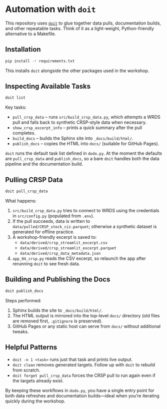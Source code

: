 # Automation with `doit`

This repository uses [`doit`](https://pydoit.org/) to glue together data pulls, documentation builds, and other repeatable tasks. Think of it as a light-weight, Python-friendly alternative to a Makefile.

## Installation
```bash
pip install -r requirements.txt
```
This installs `doit` alongside the other packages used in the workshop.

## Inspecting Available Tasks
```bash
doit list
```
Key tasks:
- `pull_crsp_data` – runs `src/build_crsp_data.py`, which attempts a WRDS pull and falls back to synthetic CRSP-style data when necessary.
- `show_crsp_excerpt_info` – prints a quick summary after the pull completes.
- `build_docs` – builds the Sphinx site into `_docs/build/html/`.
- `publish_docs` – copies the HTML into `docs/` (suitable for GitHub Pages).

`doit` runs the default task list defined in `dodo.py`. At the moment the defaults are `pull_crsp_data` and `publish_docs`, so a bare `doit` handles both the data pipeline and the documentation build.

## Pulling CRSP Data
```bash
doit pull_crsp_data
```
What happens:
1. `src/build_crsp_data.py` tries to connect to WRDS using the credentials in `src/config.py` (populated from `.env`).
2. If the pull succeeds, data is written to `data/pulled/CRSP_stock_ciz.parquet`; otherwise a synthetic dataset is generated for offline practice.
3. A workshop-friendly excerpt is saved to:
   - `data/derived/crsp_streamlit_excerpt.csv`
   - `data/derived/crsp_streamlit_excerpt.parquet`
   - `data/derived/crsp_data_metadata.json`
4. `app_04_crsp.py` reads the CSV excerpt, so relaunch the app after rerunning `doit` to see fresh data.

## Building and Publishing the Docs
```bash
doit publish_docs
```
Steps performed:
1. Sphinx builds the site to `_docs/build/html/`.
2. The HTML output is mirrored into the top-level `docs/` directory (old files are removed first, `.gitignore` is preserved).
3. GitHub Pages or any static host can serve from `docs/` without additional tweaks.

## Helpful Patterns
- `doit -n 1 <task>` runs just that task and prints live output.
- `doit clean` removes generated targets. Follow up with `doit` to rebuild from scratch.
- `doit forget pull_crsp_data` forces the CRSP pull to run again even if the targets already exist.

By keeping these workflows in `dodo.py`, you have a single entry point for both data refreshes and documentation builds—ideal when you’re iterating quickly during the workshop.
